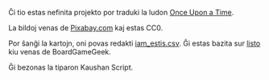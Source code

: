 Ĉi tio estas nefinita projekto por traduki la ludon [Once Upon a Time](https://boardgamegeek.com/boardgame/1234/once-upon-time-storytelling-card-game).

La bildoj venas de [Pixabay.com](https://pixabay.com/) kaj estas CC0.

Por ŝanĝi la kartojn, oni povas redakti [iam_estis.csv](`iam_estis.csv`). Ĝi estas bazita sur [listo](https://boardgamegeek.com/filepage/98651/once-upon-time-card-list-all-editions-expansions) kiu venas de BoardGameGeek.

Ĝi bezonas la tiparon Kaushan Script.
